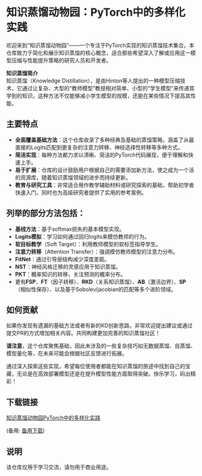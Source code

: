 # 知识蒸馏动物园：PyTorch中的多样化实践

欢迎来到“知识蒸馏动物园”——一个专注于PyTorch实现的知识蒸馏技术集合。本仓库致力于简化和展示知识蒸馏的核心概念，适合那些希望深入了解或应用这一模型压缩与性能提升策略的研究人员和开发者。

**知识蒸馏简介**  
知识蒸馏（Knowledge Distillation），是由Hinton等人提出的一种模型压缩技术，它通过让复杂、大型的“教师模型”教授相对简单、小型的“学生模型”来传递其学到的知识。这种方法不仅能够减小学生模型的规模，还能在某些情况下提高其性能。

## 主要特点
- **全面覆盖基础方法**：这个仓库收录了多种经典及基础的蒸馏策略，涵盖了从最直接的Logits匹配到更复杂的注意力转移、神经选择性转移等多种方式。
- **简洁实现**：每种方法都力求以清晰、简洁的PyTorch代码展现，便于理解和快速上手。
- **易于扩展**：仓库的设计鼓励用户根据自己的需要添加新方法，使之成为一个活的资源库，随着知识蒸馏领域的进步而持续更新。
- **教育与研究工具**：非常适合用作教学辅助材料或研究探索的基础，帮助初学者快速入门，同时也为高级研究者提供了实用的参考案例。

## 列举的部分方法包括：
- **基线方法**：基于softmax损失的基本模型实现。
- **Logits模拟**：学习如何通过回归logits来模仿教师的行为。
- **软目标教学**（Soft Target）：利用教师模型的软标签指导学生。
- **注意力转移**（Attention Transfer）：强调模仿教师模型的注意力分布。
- **FitNet**：通过引导层结构减少深度差距。
- **NST**：神经风格迁移的灵感应用于知识蒸馏。
- **PKT**：概率知识的转移，关注预测的概率分布。
- 更有**FSP**、**FT**（因子转移）、**RKD**（关系知识蒸馏）、**AB**（激活边界）、**SP**（相似性保存）、以及基于Sobolev/jacobian的匹配等多个进阶领域。

## 如何贡献
如果你发现有遗漏的基础方法或者有新的KD创新思路，非常欢迎提出建议或通过提交PR的方式增加相关内容。共同构建更加完善的知识蒸馏社区！

**请注意**，这个仓库聚焦基础，因此未涉及的一些复杂技巧如无数据蒸馏、自蒸馏、模型量化等，在未来可能会根据社区反馈进行拓展。

通过深入探索这些实现，希望每位使用者都能在知识蒸馏的旅途中找到自己的宝藏，无论是在高效部署模型还是在提升模型性能方面取得突破。快乐学习，码出精彩！

## 下载链接
[知识蒸馏动物园PyTorch中的多样化实践](https://pan.quark.cn/s/e0fdcde0fe78) 

(备用: [备用下载](https://pan.baidu.com/s/1HqlCost8aJnmvZhoTyZp2Q?pwd=1234))

## 说明

该仓库仅用于学习交流，请勿用于商业用途。
